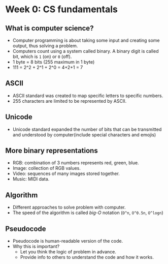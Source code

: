 # Week 0: CS fundamentals
## What is computer science?
- Computer programming is about taking some input and creating some output, thus solving a problem.
- Computers count using a system called binary. A binary digit is called bit, which is `1` (on) or `0` (off).
- 1 byte = 8 bits (255 maximum in 1 byte)
- 111 = 2^2 + 2^1 + 2^0 = 4+2+1 = 7
## ASCII
- ASCII standard was created to map specific letters to specific numbers.
- 255 characters are limited to be represented by ASCII.
## Unicode
- Unicode standard expanded the number of bits that can be transmitted and understood by computer(include special characters and emojis)
## More binary representations
- RGB: combination of 3 numbers represents red, green, blue.
- Image: collection of RGB values.
- Video: sequences of many images stored together.
- Music: MIDI data.
## Algorithm
- Different approaches to solve problem with computer.
- The speed of the algorithm is called *big-O* notation (`O^n`, `O^0.5n`, `O^logn`)
## Pseudocode
- Pseudocode is human-readable version of the code.
- Why this is important?
    - Let you think the logic of problem in advance.
    - Provide info to others to understand the code and how it works.